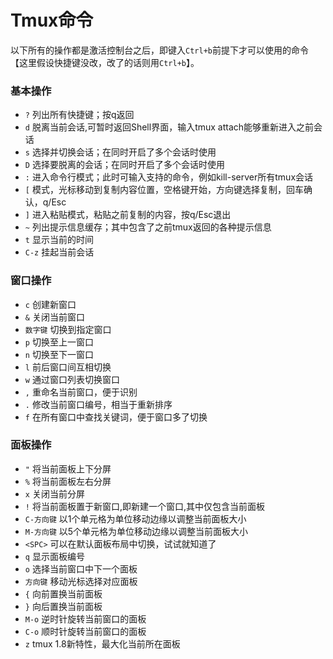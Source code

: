 Tmux命令
=======

以下所有的操作都是激活控制台之后，即键入`Ctrl+b`前提下才可以使用的命令【这里假设快捷键没改，改了的话则用`Ctrl+b`】。

### 基本操作

* `?` 列出所有快捷键；按q返回
* `d` 脱离当前会话,可暂时返回Shell界面，输入tmux attach能够重新进入之前会话
* `s` 选择并切换会话；在同时开启了多个会话时使用
* `D` 选择要脱离的会话；在同时开启了多个会话时使用
* `:` 进入命令行模式；此时可输入支持的命令，例如kill-server所有tmux会话
* `[` 模式，光标移动到复制内容位置，空格键开始，方向键选择复制，回车确认，q/Esc
* `]` 进入粘贴模式，粘贴之前复制的内容，按q/Esc退出
* `~` 列出提示信息缓存；其中包含了之前tmux返回的各种提示信息
* `t` 显示当前的时间
* `C-z` 挂起当前会话

### 窗口操作

* `c` 创建新窗口
* `&` 关闭当前窗口
* `数字键` 切换到指定窗口
* `p` 切换至上一窗口
* `n` 切换至下一窗口
* `l` 前后窗口间互相切换
* `w` 通过窗口列表切换窗口
* `,` 重命名当前窗口，便于识别
* `.` 修改当前窗口编号，相当于重新排序
* `f` 在所有窗口中查找关键词，便于窗口多了切换

### 面板操作

* `"` 将当前面板上下分屏
* `%` 将当前面板左右分屏
* `x` 关闭当前分屏
* `!` 将当前面板置于新窗口,即新建一个窗口,其中仅包含当前面板
* `C-方向键` 以1个单元格为单位移动边缘以调整当前面板大小
* `M-方向键` 以5个单元格为单位移动边缘以调整当前面板大小
* `<SPC>` 可以在默认面板布局中切换，试试就知道了
* `q` 显示面板编号
* `o` 选择当前窗口中下一个面板
* `方向键` 移动光标选择对应面板
* `{` 向前置换当前面板
* `}` 向后置换当前面板
* `M-o` 逆时针旋转当前窗口的面板
* `C-o` 顺时针旋转当前窗口的面板
* `z` tmux 1.8新特性，最大化当前所在面板
